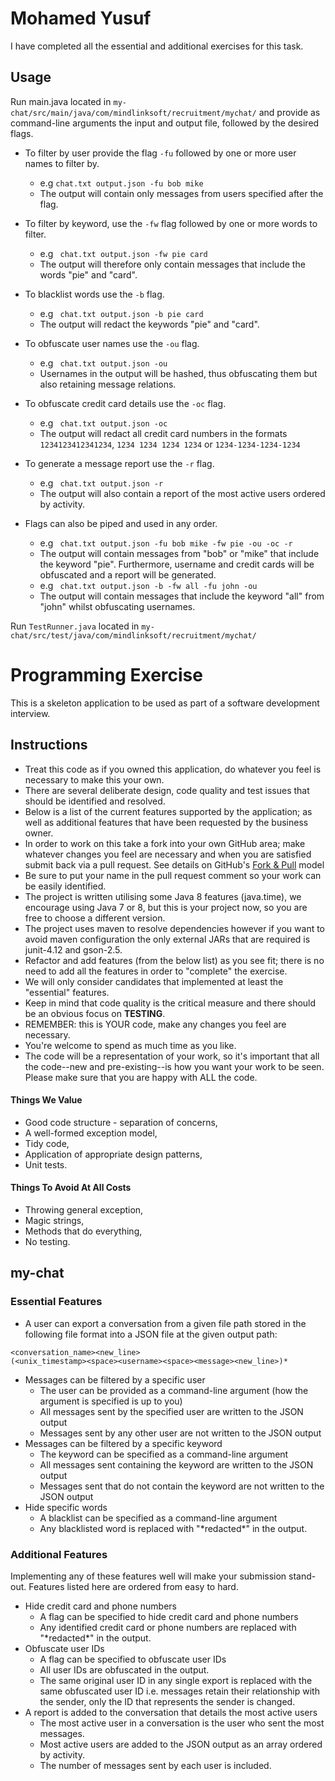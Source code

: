 Mohamed Yusuf
====================

I have completed all the essential and additional exercises for this task.

Usage
------------

Run main.java located in ``` my-chat/src/main/java/com/mindlinksoft/recruitment/mychat/ ``` and provide as command-line arguments the input and output file, followed by the desired flags.

* To filter by user provide the flag ```-fu``` followed by one or more user names to filter by.

   * e.g ``` chat.txt output.json -fu bob mike ```
   * The output will contain only messages from users specified after the flag.

* To filter by keyword, use the ```-fw``` flag followed by one or more words to filter.

   * e.g ``` chat.txt output.json -fw pie card```
   * The output will therefore only contain messages that include the words "pie" and "card".

* To blacklist words use the ```-b``` flag.

   * e.g ```  chat.txt output.json -b pie card ```
   * The output will redact the keywords "pie" and "card".

* To obfuscate user names use the ```-ou``` flag.

   * e.g ```  chat.txt output.json -ou ```
   * Usernames in the output will be hashed, thus obfuscating them but also retaining message relations.

* To obfuscate credit card details use the ```-oc``` flag.

   * e.g ```  chat.txt output.json -oc ```
   * The output will redact all credit card numbers in the formats ```1234123412341234```, ```1234 1234 1234 1234``` or ```1234-1234-1234-1234```

* To generate a message report use the ```-r``` flag.

   * e.g ```  chat.txt output.json -r ```
   * The output will also contain a report of the most active users ordered by activity.

* Flags can also be piped and used in any order.

   * e.g ```  chat.txt output.json -fu bob mike -fw pie -ou -oc -r ```
   * The output will contain messages from "bob" or "mike" that include the keyword "pie". Furthermore, username and credit cards will be obfuscated and a report will be generated.
   * e.g ```  chat.txt output.json -b -fw all -fu john -ou ```
   * The output will contain messages that include the keyword "all" from "john" whilst obfuscating usernames.
   
   
 Run ```TestRunner.java``` located in ```my-chat/src/test/java/com/mindlinksoft/recruitment/mychat/```

Programming Exercise
====================

This is a skeleton application to be used as part of a software development interview.

Instructions
------------

* Treat this code as if you owned this application, do whatever you feel is necessary to make this your own.
* There are several deliberate design, code quality and test issues that should be identified and resolved.
* Below is a list of the current features supported by the application; as well as additional features that have been requested by the business owner.
* In order to work on this take a fork into your own GitHub area; make whatever changes you feel are necessary and when you are satisfied submit back via a pull request. See details on GitHub's [Fork & Pull](https://help.github.com/articles/using-pull-requests) model
* Be sure to put your name in the pull request comment so your work can be easily identified.
* The project is written utilising some Java 8 features (java.time), we encourage using Java 7 or 8, but this is your project now, so you are free to choose a different version.
* The project uses maven to resolve dependencies however if you want to avoid maven configuration the only external JARs that are required is junit-4.12 and gson-2.5.
* Refactor and add features (from the below list) as you see fit; there is no need to add all the features in order to "complete" the exercise.
* We will only consider candidates that implemented at least the "essential" features.
* Keep in mind that code quality is the critical measure and there should be an obvious focus on __TESTING__.
* REMEMBER: this is YOUR code, make any changes you feel are necessary.
* You're welcome to spend as much time as you like.
* The code will be a representation of your work, so it's important that all the code--new and pre-existing--is how you want your work to be seen.  Please make sure that you are happy with ALL the code.

#### Things We Value

* Good code structure - separation of concerns,
* A well-formed exception model,
* Tidy code,
* Application of appropriate design patterns,
* Unit tests.

#### Things To Avoid At All Costs

* Throwing general exception,
* Magic strings,
* Methods that do everything,
* No testing.

my-chat
-------

### Essential Features

* A user can export a conversation from a given file path stored in the following file format into a JSON file at the given output path:
```
<conversation_name><new_line>
(<unix_timestamp><space><username><space><message><new_line>)*
```
* Messages can be filtered by a specific user
    * The user can be provided as a command-line argument (how the argument is specified is up to you)
    * All messages sent by the specified user are written to the JSON output
    * Messages sent by any other user are not written to the JSON output
* Messages can be filtered by a specific keyword
    * The keyword can be specified as a command-line argument
    * All messages sent containing the keyword are written to the JSON output
    * Messages sent that do not contain the keyword are not written to the JSON output
* Hide specific words
    * A blacklist can be specified as a command-line argument
    * Any blacklisted word is replaced with "\*redacted\*" in the output.

### Additional Features

Implementing any of these features well will make your submission stand-out. Features listed here are ordered from easy to hard.

* Hide credit card and phone numbers
    * A flag can be specified to hide credit card and phone numbers
    * Any identified credit card or phone numbers are replaced with "\*redacted\*" in the output.
* Obfuscate user IDs
    * A flag can be specified to obfuscate user IDs
    * All user IDs are obfuscated in the output.
    * The same original user ID in any single export is replaced with the same obfuscated user ID i.e. messages retain their relationship with the sender, only the ID that represents the sender is changed.
* A report is added to the conversation that details the most active users
    * The most active user in a conversation is the user who sent the most messages.
    * Most active users are added to the JSON output as an array ordered by activity.
    * The number of messages sent by each user is included.
